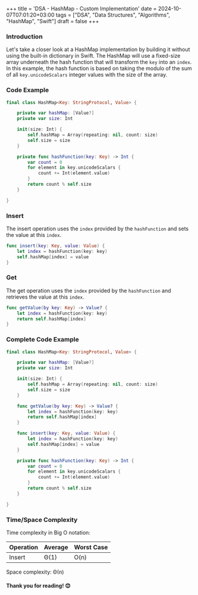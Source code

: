 +++
title = 'DSA - HashMap - Custom Implementation'
date = 2024-10-07T07:01:20+03:00
tags = ["DSA", "Data Structures", "Algorithms", "HashMap", "Swift"]
draft = false
+++

### Introduction

Let's take a closer look at a HashMap implementation by building it without using the built-in dictionary in Swift. The HashMap will use a fixed-size array underneath the hash function that will transform the `key` into an `index`. In this example, the hash function is based on taking the modulo of the sum of all `key.unicodeScalars` integer values with the size of the array.

### Code Example
```swift
final class HashMap<Key: StringProtocol, Value> {

    private var hashMap: [Value?]
    private var size: Int

    init(size: Int) {
        self.hashMap = Array(repeating: nil, count: size)
        self.size = size
    }

    private func hashFunction(key: Key) -> Int {
        var count = 0
        for element in key.unicodeScalars {
            count += Int(element.value)
        }
        return count % self.size
    }

}
```

### Insert
The insert operation uses the `index` provided by the `hashFunction` and sets the value at this `index`.
```swift
func insert(key: Key, value: Value) {
    let index = hashFunction(key: key)
    self.hashMap[index] = value
}
```

### Get
The get operation uses the `index` provided by the `hashFunction` and retrieves the value at this `index`.
```swift
func getValue(by key: Key) -> Value? {
    let index = hashFunction(key: key)
    return self.hashMap[index]
}
```

### Complete Code Example
```swift
final class HashMap<Key: StringProtocol, Value> {

    private var hashMap: [Value?]
    private var size: Int

    init(size: Int) {
        self.hashMap = Array(repeating: nil, count: size)
        self.size = size
    }

    func getValue(by key: Key) -> Value? {
        let index = hashFunction(key: key)
        return self.hashMap[index]
    }

    func insert(key: Key, value: Value) {
        let index = hashFunction(key: key)
        self.hashMap[index] = value
    }

    private func hashFunction(key: Key) -> Int {
        var count = 0
        for element in key.unicodeScalars {
            count += Int(element.value)
        }
        return count % self.size
    }

}
```

### Time/Space Complexity
Time complexity in Big O notation:

| Operation | Average | Worst Case |
|-----------|---------|------------|
| Insert    | Θ(1)    | O(n)       |

Space complexity:
Θ(n) 

#### Thank you for reading! 😊
